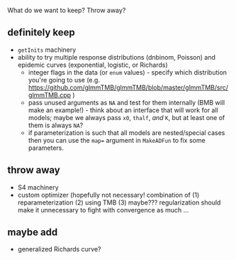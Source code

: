 What do we want to keep? Throw away?

## definitely keep

- `getInits` machinery
- ability to try multiple response distributions (dnbinom, Poisson) and epidemic curves (exponential, logistic, or Richards) 
     - integer flags in the data (or `enum` values) - specify which distribution you're going to use (e.g. https://github.com/glmmTMB/glmmTMB/blob/master/glmmTMB/src/glmmTMB.cpp )
	 - pass unused arguments as `NA` and test for them internally (BMB will make an example!)
	       - think about an interface that will work for all models; maybe we always pass `x0`, `thalf`, *and* `K`, but at least one of them is always `NA`?
     - if parameterization is such that all models are nested/special cases then you can use the `map=` argument in `MakeADFun` to fix some parameters.

## throw away

- S4 machinery
- custom optimizer (hopefully not necessary! combination of (1) reparameterization (2) using TMB (3) maybe??? regularization should make it unnecessary to fight with convergence as much ...

## maybe add

- generalized Richards curve?




